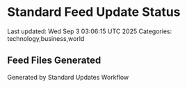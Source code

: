 # Standard Feed Update Status
Last updated: Wed Sep  3 03:06:15 UTC 2025
Categories: technology,business,world

## Feed Files Generated

Generated by Standard Updates Workflow

